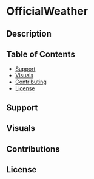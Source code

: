 # OfficialWeather

## Description 

<!-- []() -->

## Table of Contents

- [Support](#support)
- [Visuals](#visuals)
- [Contributing](#contributing)
- [License](#license)

## Support

## Visuals
<!-- ![ScreenShot1](link to screenshot)
![ScreenShot2](link to screenshot) -->

## Contributions
<!-- N/A -->

## License